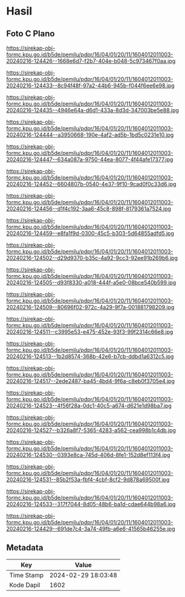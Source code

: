 # Hasil

## Foto C Plano

https://sirekap-obj-formc.kpu.go.id/b5de/pemilu/pdpr/16/04/01/20/11/1604012011003-20240216-124426--1668e6d7-f2b7-404e-b048-5c973467f0aa.jpg

https://sirekap-obj-formc.kpu.go.id/b5de/pemilu/pdpr/16/04/01/20/11/1604012011003-20240216-124433--8c94f48f-97a2-44b6-945b-f044f6ee6e98.jpg

https://sirekap-obj-formc.kpu.go.id/b5de/pemilu/pdpr/16/04/01/20/11/1604012011003-20240216-124435--4946e64a-d6d1-433a-8d3d-347003be5e88.jpg

https://sirekap-obj-formc.kpu.go.id/b5de/pemilu/pdpr/16/04/01/20/11/1604012011003-20240216-124444--a3950668-190e-4af2-ad5b-1bd5c0231e10.jpg

https://sirekap-obj-formc.kpu.go.id/b5de/pemilu/pdpr/16/04/01/20/11/1604012011003-20240216-124447--634a087a-9750-44ea-8077-4f44afe17377.jpg

https://sirekap-obj-formc.kpu.go.id/b5de/pemilu/pdpr/16/04/01/20/11/1604012011003-20240216-124452--6604807b-0540-4e37-9f10-9cad0f0c33d6.jpg

https://sirekap-obj-formc.kpu.go.id/b5de/pemilu/pdpr/16/04/01/20/11/1604012011003-20240216-124456--d1f4c192-3aa6-45c8-898f-8179361a7524.jpg

https://sirekap-obj-formc.kpu.go.id/b5de/pemilu/pdpr/16/04/01/20/11/1604012011003-20240216-124459--e8fa1f9d-0300-45c5-b303-5d64855adfd5.jpg

https://sirekap-obj-formc.kpu.go.id/b5de/pemilu/pdpr/16/04/01/20/11/1604012011003-20240216-124502--d29d9370-b35c-4a92-9cc3-92ee91b269b6.jpg

https://sirekap-obj-formc.kpu.go.id/b5de/pemilu/pdpr/16/04/01/20/11/1604012011003-20240216-124505--d93f8330-a018-444f-a5e0-08bce540b599.jpg

https://sirekap-obj-formc.kpu.go.id/b5de/pemilu/pdpr/16/04/01/20/11/1604012011003-20240216-124509--80696f02-972c-4a29-9f7a-001881798209.jpg

https://sirekap-obj-formc.kpu.go.id/b5de/pemilu/pdpr/16/04/01/20/11/1604012011003-20240216-124511--c3995e53-e475-452e-93f3-99f2314c66e8.jpg

https://sirekap-obj-formc.kpu.go.id/b5de/pemilu/pdpr/16/04/01/20/11/1604012011003-20240216-124513--1b2d8574-368b-42e6-b7cb-ddbd1a6312c5.jpg

https://sirekap-obj-formc.kpu.go.id/b5de/pemilu/pdpr/16/04/01/20/11/1604012011003-20240216-124517--2ede2487-ba45-4bd4-9f6a-c8eb0f3705e4.jpg

https://sirekap-obj-formc.kpu.go.id/b5de/pemilu/pdpr/16/04/01/20/11/1604012011003-20240216-124523--4f56f28a-0dc1-40c5-a674-d621e1d98ba7.jpg

https://sirekap-obj-formc.kpu.go.id/b5de/pemilu/pdpr/16/04/01/20/11/1604012011003-20240216-124527--b326a8f7-5365-4283-a562-cea998b1c4db.jpg

https://sirekap-obj-formc.kpu.go.id/b5de/pemilu/pdpr/16/04/01/20/11/1604012011003-20240216-124530--0393e8ca-745d-406d-8fe1-152d8ef113f4.jpg

https://sirekap-obj-formc.kpu.go.id/b5de/pemilu/pdpr/16/04/01/20/11/1604012011003-20240216-124531--85b2f53a-fbf4-4cbf-8cf2-9d878a69500f.jpg

https://sirekap-obj-formc.kpu.go.id/b5de/pemilu/pdpr/16/04/01/20/11/1604012011003-20240216-124533--317f7044-8d05-48b6-ba1d-cdae644b98a6.jpg

https://sirekap-obj-formc.kpu.go.id/b5de/pemilu/pdpr/16/04/01/20/11/1604012011003-20240216-124429--691de7c4-3a74-49fb-a6e6-41565b46255e.jpg


## Metadata

| Key        | Value               |
| ---------- | ------------------- |
| Time Stamp | 2024-02-29 18:03:48 |
| Kode Dapil | 1602                |



